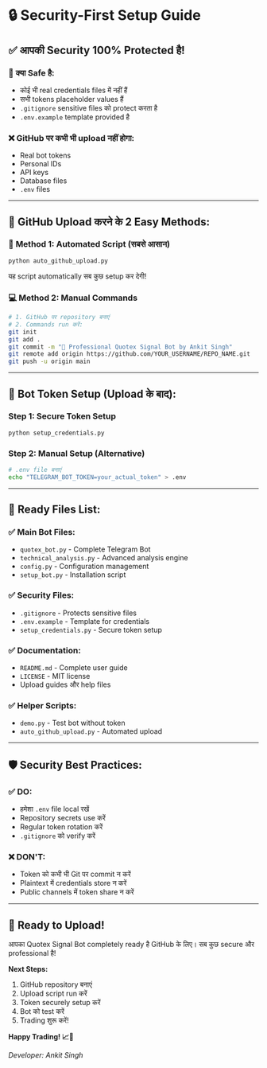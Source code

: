 # 🔒 Security-First Setup Guide

## ✅ आपकी Security 100% Protected है!

### 🔐 **क्या Safe है:**
- कोई भी real credentials files में नहीं हैं
- सभी tokens placeholder values हैं
- `.gitignore` sensitive files को protect करता है
- `.env.example` template provided है

### ❌ **GitHub पर कभी भी upload नहीं होगा:**
- Real bot tokens
- Personal IDs
- API keys
- Database files
- `.env` files

---

## 🚀 **GitHub Upload करने के 2 Easy Methods:**

### 🤖 **Method 1: Automated Script (सबसे आसान)**
```bash
python auto_github_upload.py
```
यह script automatically सब कुछ setup कर देगी!

### 💻 **Method 2: Manual Commands**
```bash
# 1. GitHub पर repository बनाएं
# 2. Commands run करें:
git init
git add .
git commit -m "🎯 Professional Quotex Signal Bot by Ankit Singh"
git remote add origin https://github.com/YOUR_USERNAME/REPO_NAME.git
git push -u origin main
```

---

## 🔑 **Bot Token Setup (Upload के बाद):**

### Step 1: Secure Token Setup
```bash
python setup_credentials.py
```

### Step 2: Manual Setup (Alternative)
```bash
# .env file बनाएं
echo "TELEGRAM_BOT_TOKEN=your_actual_token" > .env
```

---

## 🎯 **Ready Files List:**

### ✅ **Main Bot Files:**
- `quotex_bot.py` - Complete Telegram Bot
- `technical_analysis.py` - Advanced analysis engine
- `config.py` - Configuration management
- `setup_bot.py` - Installation script

### ✅ **Security Files:**
- `.gitignore` - Protects sensitive files
- `.env.example` - Template for credentials
- `setup_credentials.py` - Secure token setup

### ✅ **Documentation:**
- `README.md` - Complete user guide
- `LICENSE` - MIT license
- Upload guides और help files

### ✅ **Helper Scripts:**
- `demo.py` - Test bot without token
- `auto_github_upload.py` - Automated upload

---

## 🛡️ **Security Best Practices:**

### ✅ **DO:**
- हमेशा `.env` file local रखें
- Repository secrets use करें
- Regular token rotation करें
- `.gitignore` को verify करें

### ❌ **DON'T:**
- Token को कभी भी Git पर commit न करें
- Plaintext में credentials store न करें
- Public channels में token share न करें

---

## 🎉 **Ready to Upload!**

आपका Quotex Signal Bot completely ready है GitHub के लिए। सब कुछ secure और professional है!

**Next Steps:**
1. GitHub repository बनाएं
2. Upload script run करें
3. Token securely setup करें
4. Bot को test करें
5. Trading शुरू करें!

**Happy Trading! 📈🚀**

*Developer: Ankit Singh*
